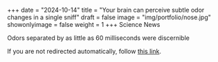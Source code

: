 +++
date = "2024-10-14"
title = "Your brain can perceive subtle odor changes in a single sniff"
draft = false
image = "img/portfolio/nose.jpg"
showonlyimage = false
weight = 1
+++
Science News
<!--more-->
Odors separated by as little as 60 milliseconds were discernible

If you are not redirected automatically, follow <a href='https://www.sciencenews.org/article/brain-odor-changes-milliseconds'> this link</a>.

<meta http-equiv="refresh" content="0; url=https://www.sciencenews.org/article/brain-odor-changes-milliseconds"> 
